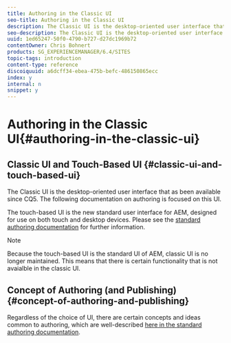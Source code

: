 ```yaml
---
title: Authoring in the Classic UI
seo-title: Authoring in the Classic UI
description: The Classic UI is the desktop-oriented user interface that as been available since CQ5. The following documentation on authoring is focused on this UI. The touch-based UI is the new standard user interface for AEM, designed for use on both touch and desktop devices. Please see the standard authoring documentation for further information. 
seo-description: The Classic UI is the desktop-oriented user interface that as been available since CQ5. The following documentation on authoring is focused on this UI. The touch-based UI is the new standard user interface for AEM, designed for use on both touch and desktop devices. Please see the standard authoring documentation for further information. 
uuid: 1ed65247-50f0-4790-b727-d27dc1969b72
contentOwner: Chris Bohnert
products: SG_EXPERIENCEMANAGER/6.4/SITES
topic-tags: introduction
content-type: reference
discoiquuid: a6dcff34-ebea-475b-befc-486150865ecc
index: y
internal: n
snippet: y
---
```


# Authoring in the Classic UI{#authoring-in-the-classic-ui}

## Classic UI and Touch-Based UI {#classic-ui-and-touch-based-ui}

The Classic UI is the desktop-oriented user interface that as been available since CQ5. The following documentation on authoring is focused on this UI.

The touch-based UI is the new standard user interface for AEM, designed for use on both touch and desktop devices. Please see the [standard authoring documentation](../../../sites/authoring/using/author.md) for further information.

>[!NOTE]
>
>Because the touch-based UI is the standard UI of AEM, classic UI is no longer maintained. This means that there is certain functionality that is not avaialble in the classic UI.

## Concept of Authoring (and Publishing) {#concept-of-authoring-and-publishing}

Regardless of the choice of UI, there are certain concepts and ideas common to authoring, which are well-described [here in the standard authoring documentation](../../../sites/authoring/using/author.md#main-pars-title).
